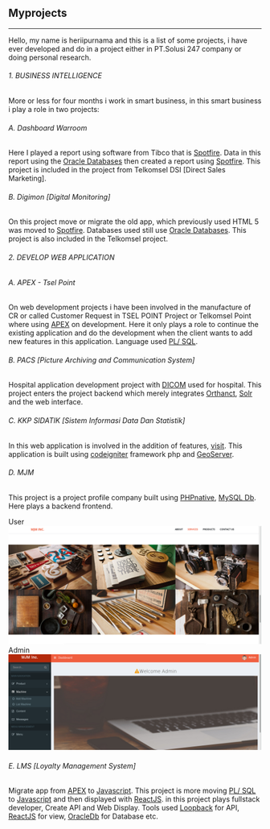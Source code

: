 ## Myprojects
---
Hello, my name is heriipurnama and this is a list of some projects, i have ever developed and do in a project either in PT.Solusi 247 company or doing personal research.

###### 1. BUSINESS INTELLIGENCE
More or less for four months i work in smart business, in this smart business i play a role in two projects:

###### A. Dashboard Warroom
Here I played a report using software from Tibco that is [Spotfire](https://spotfire.tibco.com/). Data in this report using the [Oracle Databases](https://www.oracle.com/index.html) then created a report using [Spotfire](https://spotfire.tibco.com/). This project is included in the project from Telkomsel DSI [Direct Sales Marketing].

###### B. Digimon [Digital Monitoring]
On this project move or migrate the old app, which previously used HTML 5 was moved to [Spotfire](https://spotfire.tibco.com/). Databases used still use [Oracle Databases](https://www.oracle.com/index.html). This project is also included in the Telkomsel project.

###### 2. DEVELOP WEB APPLICATION
###### A. APEX - Tsel Point
On web development projects i have been involved in the manufacture of CR or called Customer Request in TSEL POINT Project or Telkomsel Point where using [APEX](https://apex.oracle.com/en/) on development. Here it only plays a role to continue the existing application and do the development when the client wants to add new features in this application. Language used [PL/ SQL](http://www.oracle.com/technetwork/database/features/plsql/index.html).
###### B. PACS [Picture Archiving and Communication System]
Hospital application development project with [DICOM](https://www.dicomstandard.org/) used for hospital. This project enters the project backend which merely integrates [Orthanct](https://www.orthanc-server.com/), [Solr](http://lucene.apache.org/solr/) and the web interface.

###### C. KKP SIDATIK [Sistem Informasi Data Dan Statistik]
In this web application is involved in the addition of features, [visit](http://sidatik.kkp.go.id/).
This application is built using [codeigniter](https://www.codeigniter.com/) framework php and [GeoServer](http://geoserver.org/).
###### D. MJM
This project is a project profile company built using [PHPnative](http://php.net/), [MySQL Db](https://www.mysql.com/). Here plays a backend frontend.

User
![mjm](images/mjm.png)
Admin
![mjm](images/mjmAdmin.png)
###### E. LMS [Loyalty Management System]
Migrate app from [APEX](https://apex.oracle.com/en/) to [Javascript](https://www.javascript.com/). This project is more moving [PL/ SQL](http://www.oracle.com/technetwork/database/features/plsql/index.html) to [Javascript](https://www.javascript.com/) and then displayed with [ReactJS](https://reactjs.org/).
in this project plays fullstack developer, Create API and Web Display.
Tools used [Loopback](https://loopback.io/) for API, [ReactJS](https://reactjs.org/) for view, [OracleDb](https://www.oracle.com/index.html) for Database etc.
